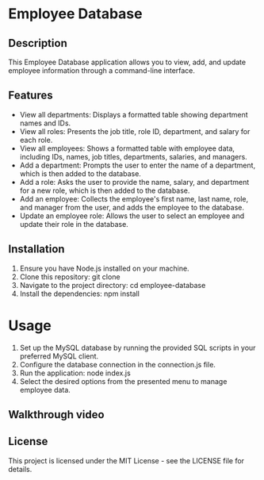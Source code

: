 # Employee Database
## Description
This Employee Database application allows you to view, add, and update employee information through a command-line interface.
## Features
* View all departments: Displays a formatted table showing department names and IDs.
* View all roles: Presents the job title, role ID, department, and salary for each role.
* View all employees: Shows a formatted table with employee data, including IDs, names, job titles, departments, salaries, and managers.
* Add a department: Prompts the user to enter the name of a department, which is then added to the database.
* Add a role: Asks the user to provide the name, salary, and department for a new role, which is then added to the database.
* Add an employee: Collects the employee's first name, last name, role, and manager from the user, and adds the employee to the database.
* Update an employee role: Allows the user to select an employee and update their role in the database.
## Installation
1. Ensure you have Node.js installed on your machine.
2. Clone this repository: git clone <repository-url>
3. Navigate to the project directory: cd employee-database
4. Install the dependencies: npm install
# Usage
1. Set up the MySQL database by running the provided SQL scripts in your preferred MySQL client.
2. Configure the database connection in the connection.js file.
3. Run the application: node index.js
4. Select the desired options from the presented menu to manage employee data.

## Walkthrough video

## License
This project is licensed under the MIT License - see the LICENSE file for details.